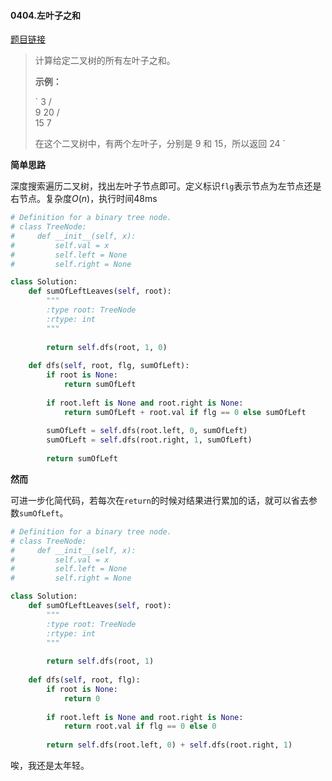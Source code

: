 #### 0404.左叶子之和

[题目链接](https://leetcode-cn.com/problems/sum-of-left-leaves/)

> 计算给定二叉树的所有左叶子之和。
>
> **示例：**
>
> `
>     3
>    / \
>   9  20
>     /  \
>    15   7
> 
> 在这个二叉树中，有两个左叶子，分别是 9 和 15，所以返回 24
> `

**简单思路**

深度搜索遍历二叉树，找出左叶子节点即可。定义标识`flg`表示节点为左节点还是右节点。复杂度$O(n)$，执行时间48ms

```python
# Definition for a binary tree node.
# class TreeNode:
#     def __init__(self, x):
#         self.val = x
#         self.left = None
#         self.right = None

class Solution:
    def sumOfLeftLeaves(self, root):
        """
        :type root: TreeNode
        :rtype: int
        """
        
        return self.dfs(root, 1, 0)
        
    def dfs(self, root, flg, sumOfLeft):
        if root is None:
            return sumOfLeft
        
        if root.left is None and root.right is None:
            return sumOfLeft + root.val if flg == 0 else sumOfLeft
        
        sumOfLeft = self.dfs(root.left, 0, sumOfLeft)
        sumOfLeft = self.dfs(root.right, 1, sumOfLeft)
        
        return sumOfLeft
```

**然而**

可进一步化简代码，若每次在`return`的时候对结果进行累加的话，就可以省去参数`sumOfLeft`。

```python
# Definition for a binary tree node.
# class TreeNode:
#     def __init__(self, x):
#         self.val = x
#         self.left = None
#         self.right = None

class Solution:
    def sumOfLeftLeaves(self, root):
        """
        :type root: TreeNode
        :rtype: int
        """
        
        return self.dfs(root, 1)
        
    def dfs(self, root, flg):
        if root is None:
            return 0
        
        if root.left is None and root.right is None:
            return root.val if flg == 0 else 0
        
        return self.dfs(root.left, 0) + self.dfs(root.right, 1)
```

唉，我还是太年轻。